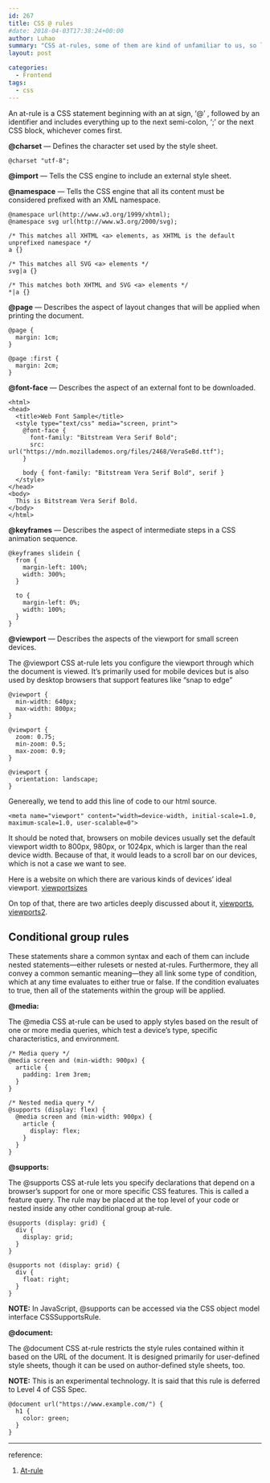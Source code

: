 ```yaml
---
id: 267
title: CSS @ rules
#date: 2018-04-03T17:38:24+00:00
author: Luhao
summary: "CSS at-rules, some of them are kind of unfamiliar to us, so let's go over them."
layout: post

categories:
  - Frontend
tags:
  - css
---
```


An at-rule is a CSS statement beginning with an at sign, &#8216;@&#8217; , followed by an identifier and includes everything up to the next semi-colon, &#8216;;&#8217; or the next CSS block, whichever comes first.

**@charset** — Defines the character set used by the style sheet.

`@charset "utf-8";`

**@import** — Tells the CSS engine to include an external style sheet.

**@namespace** — Tells the CSS engine that all its content must be considered prefixed with an XML namespace.

<pre class="line-numbers prism-highlight" data-start="1"><code class="language-css">@namespace url(http://www.w3.org/1999/xhtml);
@namespace svg url(http://www.w3.org/2000/svg);

/* This matches all XHTML &lt;a&gt; elements, as XHTML is the default unprefixed namespace */
a {}

/* This matches all SVG &lt;a&gt; elements */
svg|a {}

/* This matches both XHTML and SVG &lt;a&gt; elements */
*|a {}
</code></pre>

**@page** — Describes the aspect of layout changes that will be applied when printing the document.

<pre class="line-numbers prism-highlight" data-start="1"><code class="language-css">@page {
  margin: 1cm;
}

@page :first {
  margin: 2cm;
}
</code></pre>

**@font-face** — Describes the aspect of an external font to be downloaded.

<pre class="line-numbers prism-highlight" data-start="1"><code class="language-css">&lt;html&gt;
&lt;head&gt;
  &lt;title&gt;Web Font Sample&lt;/title&gt;
  &lt;style type="text/css" media="screen, print"&gt;
    @font-face {
      font-family: "Bitstream Vera Serif Bold";
      src: url("https://mdn.mozillademos.org/files/2468/VeraSeBd.ttf");
    }

    body { font-family: "Bitstream Vera Serif Bold", serif }
  &lt;/style&gt;
&lt;/head&gt;
&lt;body&gt;
  This is Bitstream Vera Serif Bold.
&lt;/body&gt;
&lt;/html&gt;
</code></pre>

**@keyframes** — Describes the aspect of intermediate steps in a CSS animation sequence.

<pre class="line-numbers prism-highlight" data-start="1"><code class="language-css">@keyframes slidein {
  from {
    margin-left: 100%;
    width: 300%;
  }

  to {
    margin-left: 0%;
    width: 100%;
  }
}
</code></pre>

**@viewport** — Describes the aspects of the viewport for small screen devices.

The @viewport CSS at-rule lets you configure the viewport through which the document is viewed. It&#8217;s primarily used for mobile devices but is also used by desktop browsers that support features like &#8220;snap to edge&#8221;

<pre class="line-numbers prism-highlight" data-start="1"><code class="language-css">@viewport {
  min-width: 640px;
  max-width: 800px;
}

@viewport {
  zoom: 0.75;
  min-zoom: 0.5;
  max-zoom: 0.9;
}

@viewport {
  orientation: landscape;
}
</code></pre>

Genereally, we tend to add this line of code to our html source.

<pre class="line-numbers prism-highlight" data-start="1"><code class="language-null">&lt;meta name="viewport" content="width=device-width, initial-scale=1.0, maximum-scale=1.0, user-scalable=0"&gt;
</code></pre>

It should be noted that, browsers on mobile devices usually set the default viewport width to 800px, 980px, or 1024px, which is larger than the real device width. Because of that, it would leads to a scroll bar on our devices, which is not a case we want to see.

Here is a website on which there are various kinds of devices&#8217; ideal viewport. [viewportsizes](http://viewportsizes.com/)

On top of that, there are two articles deeply discussed about it, [viewports](https://www.quirksmode.org/mobile/viewports.html), [viewports2](https://www.quirksmode.org/mobile/viewports2.html).

## Conditional group rules

These statements share a common syntax and each of them can include nested statements—either rulesets or nested at-rules. Furthermore, they all convey a common semantic meaning—they all link some type of condition, which at any time evaluates to either true or false. If the condition evaluates to true, then all of the statements within the group will be applied.

**@media:**

The @media CSS at-rule can be used to apply styles based on the result of one or more media queries, which test a device&#8217;s type, specific characteristics, and environment.

<pre class="line-numbers prism-highlight" data-start="1"><code class="language-css">/* Media query */
@media screen and (min-width: 900px) {
  article {
    padding: 1rem 3rem;
  }
}

/* Nested media query */
@supports (display: flex) {
  @media screen and (min-width: 900px) {
    article {
      display: flex;
    }
  }
}
</code></pre>

**@supports:**

The @supports CSS at-rule lets you specify declarations that depend on a browser&#8217;s support for one or more specific CSS features. This is called a feature query. The rule may be placed at the top level of your code or nested inside any other conditional group at-rule.

<pre class="line-numbers prism-highlight" data-start="1"><code class="language-css">@supports (display: grid) {
  div {
    display: grid;
  }
}

@supports not (display: grid) {
  div {
    float: right;
  }
}
</code></pre>

**NOTE:** In JavaScript, @supports can be accessed via the CSS object model interface CSSSupportsRule.

**@document:**

The @document CSS at-rule restricts the style rules contained within it based on the URL of the document. It is designed primarily for user-defined style sheets, though it can be used on author-defined style sheets, too.

**NOTE:** This is an experimental technology. It is said that this rule is deferred to Level 4 of CSS Spec.

<pre class="line-numbers prism-highlight" data-start="1"><code class="language-css">@document url("https://www.example.com/") {
  h1 {
    color: green;
  }
}
</code></pre>

---

reference:

1. [At-rule](https://developer.mozilla.org/en-US/docs/Web/CSS/At-rule)

